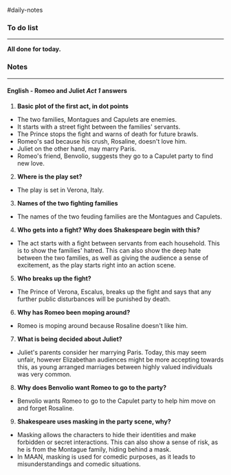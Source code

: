 #daily-notes

### To do list
---
**All done for today.**


### Notes
---
#### English - Romeo and Juliet *Act 1* answers

1. **Basic plot of the first act, in dot points**
- The two families, Montagues and Capulets are enemies. 
- It starts with a street fight between the families' servants.
- The Prince stops the fight and warns of death for future brawls.
- Romeo's sad because his crush, Rosaline, doesn't love him.
- Juliet on the other hand, may marry Paris.
- Romeo's friend, Benvolio, suggests they go to a Capulet party to find new love.

2. **Where is the play set?**
- The play is set in Verona, Italy.

3. **Names of the two fighting families**
- The names of the two feuding families are the Montagues and Capulets.

4. **Who gets into a fight? Why does Shakespeare begin with this?**
- The act starts with a fight between servants from each household. This is to show the families' hatred. This can also show the deep hate between the two families, as well as giving the audience a sense of excitement, as the play starts right into an action scene. 

5. **Who breaks up the fight?**
- The Prince of Verona, Escalus, breaks up the fight and says that any further public disturbances will be punished by death.

6. **Why has Romeo been moping around?**
- Romeo is moping around because Rosaline doesn't like him. 

7. **What is being decided about Juliet?**
- Juliet's parents consider her marrying Paris. Today, this may seem unfair, however Elizabethan audiences might be more accepting towards this, as young arranged marriages between highly valued individuals was very common.

8. **Why does Benvolio want Romeo to go to the party?**
- Benvolio wants Romeo to go to the Capulet party to help him move on and forget Rosaline. 

9. **Shakespeare uses masking in the party scene, why?**
- Masking allows the characters to hide their identities and make forbidden or secret interactions. This can also show a sense of risk, as he is from the Montague family, hiding behind a mask.
- In MAAN, masking is used for comedic purposes, as it leads to misunderstandings and comedic situations.


